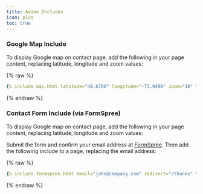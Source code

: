 ```yaml
---
title: Addon Includes
icon: plus
toc: true
---
```


### Google Map Include

To display Google map on contact page, add the following in your page content, replacing latitude, longitude and zoom values:

{% raw %}
```yaml
{% include map.html latitude="40.6700" longitude="-73.9400" zoom="16" %}
```
{% endraw %}

### Contact Form Include (via FormSpree)

To display Google map on contact page, add the following in your page content, replacing latitude, longitude and zoom values:

Submit the form and confirm your email address at [FormSpree](https://formspree.io/). Then add the following include to a page, replacing the email address:

{% raw %}
```yaml
{% include formspree.html email="john@company.com" redirect="/thanks" %}
```
{% endraw %}
